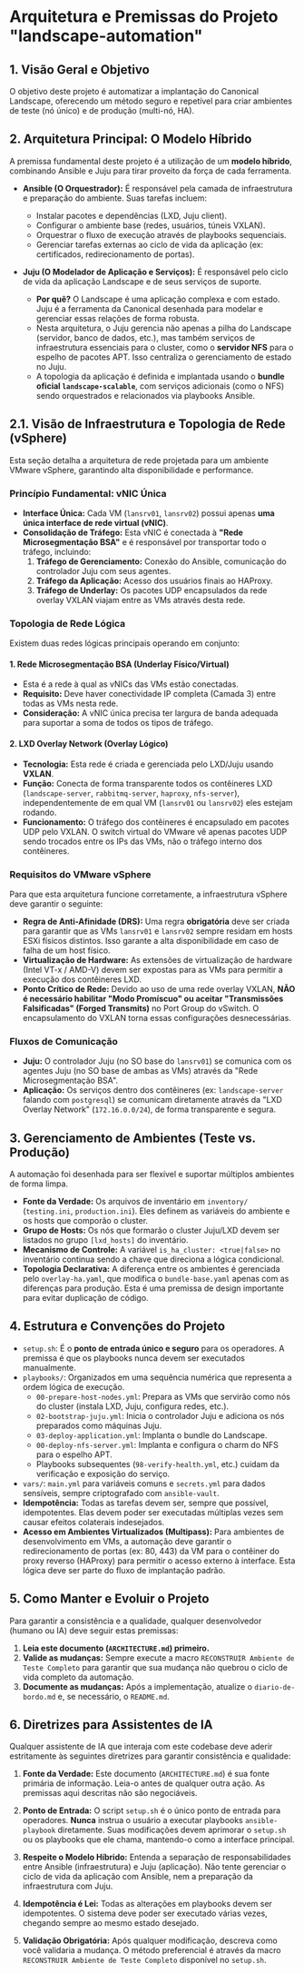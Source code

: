 # Arquitetura e Premissas do Projeto "landscape-automation"

<!--
NOTA PARA ASSISTENTES DE IA:
Este documento é a fonte da verdade sobre a arquitetura e as decisões de design deste projeto.
Leia e compreenda este arquivo antes de propor ou realizar qualquer alteração no código.
-->

## 1. Visão Geral e Objetivo

O objetivo deste projeto é automatizar a implantação do Canonical Landscape, oferecendo um método seguro e repetível para criar ambientes de teste (nó único) e de produção (multi-nó, HA).

## 2. Arquitetura Principal: O Modelo Híbrido

A premissa fundamental deste projeto é a utilização de um **modelo híbrido**, combinando Ansible e Juju para tirar proveito da força de cada ferramenta.

- **Ansible (O Orquestrador):** É responsável pela camada de infraestrutura e preparação do ambiente. Suas tarefas incluem:
  - Instalar pacotes e dependências (LXD, Juju client).
  - Configurar o ambiente base (redes, usuários, túneis VXLAN).
  - Orquestrar o fluxo de execução através de playbooks sequenciais.
  - Gerenciar tarefas externas ao ciclo de vida da aplicação (ex: certificados, redirecionamento de portas).

- **Juju (O Modelador de Aplicação e Serviços):** É responsável pelo ciclo de vida da aplicação Landscape e de seus serviços de suporte.
  - **Por quê?** O Landscape é uma aplicação complexa e com estado. Juju é a ferramenta da Canonical desenhada para modelar e gerenciar essas relações de forma robusta.
  - Nesta arquitetura, o Juju gerencia não apenas a pilha do Landscape (servidor, banco de dados, etc.), mas também serviços de infraestrutura essenciais para o cluster, como o **servidor NFS** para o espelho de pacotes APT. Isso centraliza o gerenciamento de estado no Juju.
  - A topologia da aplicação é definida e implantada usando o **bundle oficial `landscape-scalable`**, com serviços adicionais (como o NFS) sendo orquestrados e relacionados via playbooks Ansible.

## 2.1. Visão de Infraestrutura e Topologia de Rede (vSphere)

Esta seção detalha a arquitetura de rede projetada para um ambiente VMware vSphere, garantindo alta disponibilidade e performance.

### Princípio Fundamental: vNIC Única

- **Interface Única:** Cada VM (`lansrv01`, `lansrv02`) possui apenas **uma única interface de rede virtual (vNIC)**.
- **Consolidação de Tráfego:** Esta vNIC é conectada à **"Rede Microsegmentação BSA"** e é responsável por transportar todo o tráfego, incluindo:
  1.  **Tráfego de Gerenciamento:** Conexão do Ansible, comunicação do controlador Juju com seus agentes.
  2.  **Tráfego da Aplicação:** Acesso dos usuários finais ao HAProxy.
  3.  **Tráfego de Underlay:** Os pacotes UDP encapsulados da rede overlay VXLAN viajam entre as VMs através desta rede.

### Topologia de Rede Lógica

Existem duas redes lógicas principais operando em conjunto:

#### 1. Rede Microsegmentação BSA (Underlay Físico/Virtual)
- Esta é a rede à qual as vNICs das VMs estão conectadas.
- **Requisito:** Deve haver conectividade IP completa (Camada 3) entre todas as VMs nesta rede.
- **Consideração:** A vNIC única precisa ter largura de banda adequada para suportar a soma de todos os tipos de tráfego.

#### 2. LXD Overlay Network (Overlay Lógico)
- **Tecnologia:** Esta rede é criada e gerenciada pelo LXD/Juju usando **VXLAN**.
- **Função:** Conecta de forma transparente todos os contêineres LXD (`landscape-server`, `rabbitmq-server`, `haproxy`, `nfs-server`), independentemente de em qual VM (`lansrv01` ou `lansrv02`) eles estejam rodando.
- **Funcionamento:** O tráfego dos contêineres é encapsulado em pacotes UDP pelo VXLAN. O switch virtual do VMware vê apenas pacotes UDP sendo trocados entre os IPs das VMs, não o tráfego interno dos contêineres.

### Requisitos do VMware vSphere

Para que esta arquitetura funcione corretamente, a infraestrutura vSphere deve garantir o seguinte:

- **Regra de Anti-Afinidade (DRS):** Uma regra **obrigatória** deve ser criada para garantir que as VMs `lansrv01` e `lansrv02` sempre residam em hosts ESXi físicos distintos. Isso garante a alta disponibilidade em caso de falha de um host físico.
- **Virtualização de Hardware:** As extensões de virtualização de hardware (Intel VT-x / AMD-V) devem ser expostas para as VMs para permitir a execução dos contêineres LXD.
- **Ponto Crítico de Rede:** Devido ao uso de uma rede overlay VXLAN, **NÃO é necessário habilitar "Modo Promíscuo" ou aceitar "Transmissões Falsificadas" (Forged Transmits)** no Port Group do vSwitch. O encapsulamento do VXLAN torna essas configurações desnecessárias.

### Fluxos de Comunicação

- **Juju:** O controlador Juju (no SO base do `lansrv01`) se comunica com os agentes Juju (no SO base de ambas as VMs) através da "Rede Microsegmentação BSA".
- **Aplicação:** Os serviços dentro dos contêineres (ex: `landscape-server` falando com `postgresql`) se comunicam diretamente através da "LXD Overlay Network" (`172.16.0.0/24`), de forma transparente e segura.

## 3. Gerenciamento de Ambientes (Teste vs. Produção)

A automação foi desenhada para ser flexível e suportar múltiplos ambientes de forma limpa.

- **Fonte da Verdade:** Os arquivos de inventário em `inventory/` (`testing.ini`, `production.ini`). Eles definem as variáveis do ambiente e os hosts que comporão o cluster.
- **Grupo de Hosts:** Os nós que formarão o cluster Juju/LXD devem ser listados no grupo `[lxd_hosts]` do inventário.
- **Mecanismo de Controle:** A variável `is_ha_cluster: <true|false>` no inventário continua sendo a chave que direciona a lógica condicional.
- **Topologia Declarativa:** A diferença entre os ambientes é gerenciada pelo `overlay-ha.yaml`, que modifica o `bundle-base.yaml` apenas com as diferenças para produção. Esta é uma premissa de design importante para evitar duplicação de código.

## 4. Estrutura e Convenções do Projeto

- `setup.sh`: É o **ponto de entrada único e seguro** para os operadores. A premissa é que os playbooks nunca devem ser executados manualmente.
- `playbooks/`: Organizados em uma sequência numérica que representa a ordem lógica de execução.
  - `00-prepare-host-nodes.yml`: Prepara as VMs que servirão como nós do cluster (instala LXD, Juju, configura redes, etc.).
  - `02-bootstrap-juju.yml`: Inicia o controlador Juju e adiciona os nós preparados como máquinas Juju.
  - `03-deploy-application.yml`: Implanta o bundle do Landscape.
  - `00-deploy-nfs-server.yml`: Implanta e configura o charm do NFS para o espelho APT.
  - Playbooks subsequentes (`98-verify-health.yml`, etc.) cuidam da verificação e exposição do serviço.
- `vars/`: `main.yml` para variáveis comuns e `secrets.yml` para dados sensíveis, sempre criptografado com `ansible-vault`.
- **Idempotência:** Todas as tarefas devem ser, sempre que possível, idempotentes. Elas devem poder ser executadas múltiplas vezes sem causar efeitos colaterais indesejados.
- **Acesso em Ambientes Virtualizados (Multipass):** Para ambientes de desenvolvimento em VMs, a automação deve garantir o redirecionamento de portas (ex: 80, 443) da VM para o contêiner do proxy reverso (HAProxy) para permitir o acesso externo à interface. Esta lógica deve ser parte do fluxo de implantação padrão.

## 5. Como Manter e Evoluir o Projeto

Para garantir a consistência e a qualidade, qualquer desenvolvedor (humano ou IA) deve seguir estas premissas:

1.  **Leia este documento (`ARCHITECTURE.md`) primeiro.**
2.  **Valide as mudanças:** Sempre execute a macro `RECONSTRUIR Ambiente de Teste Completo` para garantir que sua mudança não quebrou o ciclo de vida completo da automação.
3.  **Documente as mudanças:** Após a implementação, atualize o `diario-de-bordo.md` e, se necessário, o `README.md`.

## 6. Diretrizes para Assistentes de IA

Qualquer assistente de IA que interaja com este codebase deve aderir estritamente às seguintes diretrizes para garantir consistência e qualidade:

1.  **Fonte da Verdade:** Este documento (`ARCHITECTURE.md`) é sua fonte primária de informação. Leia-o antes de qualquer outra ação. As premissas aqui descritas não são negociáveis.

2.  **Ponto de Entrada:** O script `setup.sh` é o único ponto de entrada para operadores. **Nunca** instrua o usuário a executar playbooks `ansible-playbook` diretamente. Suas modificações devem aprimorar o `setup.sh` ou os playbooks que ele chama, mantendo-o como a interface principal.

3.  **Respeite o Modelo Híbrido:** Entenda a separação de responsabilidades entre Ansible (infraestrutura) e Juju (aplicação). Não tente gerenciar o ciclo de vida da aplicação com Ansible, nem a preparação da infraestrutura com Juju.

4.  **Idempotência é Lei:** Todas as alterações em playbooks devem ser idempotentes. O sistema deve poder ser executado várias vezes, chegando sempre ao mesmo estado desejado.

5.  **Validação Obrigatória:** Após qualquer modificação, descreva como você validaria a mudança. O método preferencial é através da macro `RECONSTRUIR Ambiente de Teste Completo` disponível no `setup.sh`.
